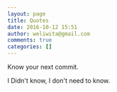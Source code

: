 ```yaml
---
layout: page
title: Quotes
date: 2016-10-12 15:51
author: weliwita@gmail.com
comments: true
categories: []
---
```

Know your next commit.

I Didn't know, I don't need to know.
